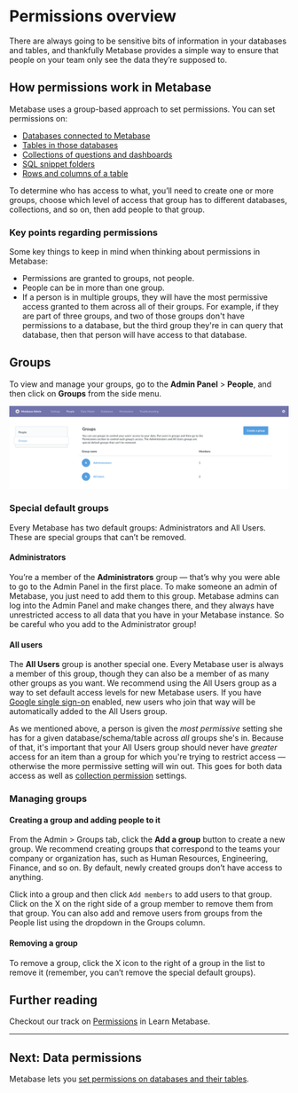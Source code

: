 # Permissions overview 

There are always going to be sensitive bits of information in your databases and tables, and thankfully Metabase provides a simple way to ensure that people on your team only see the data they’re supposed to.

## How permissions work in Metabase

Metabase uses a group-based approach to set permissions. You can set permissions on:

- [Databases connected to Metabase][data-permissions]
- [Tables in those databases][table-permissions]
- [Collections of questions and dashboards][collections]
- [SQL snippet folders][sql-snippet-folders]
- [Rows and columns of a table][data-sandboxing]

To determine who has access to what, you’ll need to create one or more groups, choose which level of access that group has to different databases, collections, and so on, then add people to that group.

### Key points regarding permissions

Some key things to keep in mind when thinking about permissions in Metabase:

- Permissions are granted to groups, not people.
- People can be in more than one group.
- If a person is in multiple groups, they will have the most permissive access granted to them across all of their groups. For example, if they are part of three groups, and two of those groups don't have permissions to a database, but the third group they're in can query that database, then that person will have access to that database.

## Groups

To view and manage your groups, go to the __Admin Panel__ > __People__, and then click on __Groups__ from the side menu.

![Groups](images/groups.png)

### Special default groups

Every Metabase has two default groups: Administrators and All Users. These are special groups that can’t be removed.

#### Administrators

You’re a member of the **Administrators** group — that’s why you were able to go to the Admin Panel in the first place. To make someone an admin of Metabase, you just need to add them to this group. Metabase admins can log into the Admin Panel and make changes there, and they always have unrestricted access to all data that you have in your Metabase instance. So be careful who you add to the Administrator group!

#### All users

The **All Users** group is another special one. Every Metabase user is always a member of this group, though they can also be a member of as many other groups as you want. We recommend using the All Users group as a way to set default access levels for new Metabase users. If you have [Google single sign-on](10-single-sign-on.md) enabled, new users who join that way will be automatically added to the All Users group.

As we mentioned above, a person is given the _most permissive_ setting she has for a given database/schema/table across _all_ groups she's in. Because of that, it's important that your All Users group should never have _greater_ access for an item than a group for which you're trying to restrict access — otherwise the more permissive setting will win out. This goes for both data access as well as [collection permission](06-collections.md) settings.

### Managing groups

#### Creating a group and adding people to it

From the Admin > Groups tab, click the **Add a group** button to create a new group. We recommend creating groups that correspond to the teams your company or organization has, such as Human Resources, Engineering, Finance, and so on. By default, newly created groups don’t have access to anything.

Click into a group and then click `Add members` to add users to that group. Click on the X on the right side of a group member to remove them from that group. You can also add and remove users from groups from the People list using the dropdown in the Groups column.

#### Removing a group

To remove a group, click the X icon to the right of a group in the list to remove it (remember, you can’t remove the special default groups).

## Further reading

Checkout our track on [Permissions][permissions] in Learn Metabase.

---

## Next: Data permissions

Metabase lets you [set permissions on databases and their tables][data-permissions].

[collections]: 06-collections.md
[dashboard-subscriptions]: ../users-guide/dashboard-subscriptions.md
[data-permissions]: data-permissions.md
[pulses]: ../users-guide/10-pulses.md
[data-sandboxing]: ../enterprise-guide/data-sandboxes.md
[permissions]: /learn/permissions/
[sandbox-columns]: /learn/permissions/data-sandboxing-column-permissions.html
[sandbox-rows]: /learn/permissions/data-sandboxing-row-permissions.html
[sql-snippet-folders]: ../enterprise-guide/sql-snippets.md
[table-permissions]: data-permissions.md#table-permissions